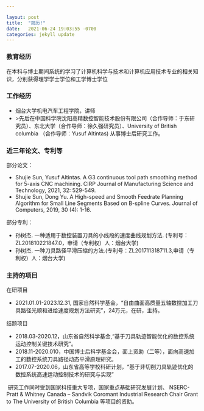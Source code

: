 ```yaml
---

layout: post
title:  "简历!"
date:   2021-06-24 19:03:55 -0700
categories: jekyll update
---
```

<h3>教育经历</h3>

​        在本科与博士期间系统的学习了计算机科学与技术和计算机应用技术专业的相关知识，分别获得理学学士学位和工学博士学位

<h3>工作经历</h3>

<ul>
<li>烟台大学机电汽车工程学院，讲师</li>
<li>>先后在中国科学院沈阳高精数控智能技术股份有限公司（合作导师：于东研究员）、东北大学（合作导师：徐久强研究员）、University of British columbia （合作导师：Yusuf Altintas) 从事博士后研究工作。</li>
</ul>

<h3>近三年论文、专利等</h3>

部分论文：

<ul>
<li>Shujie Sun, Yusuf Altintas. A G3 continuous tool path smoothing method for 5-axis CNC machining. CIRP Journal of Manufacturing Science and Technology, 2021, 32: 529-549.</li>
<li>Shujie Sun, Dong Yu. A High-speed and Smooth Feedrate Planning Algorithm for Small Line Segments Based on B-spline Curves. Journal of Computers, 2019, 30 (4): 1-16.</li>
</ul>

部分专利：

<ul>
<li>孙树杰. 一种适用于数控装置刀具的小线段的速度曲线规划方法. (专利号：ZL201810221847.0，申请（专利权）人：烟台大学)</li>
<li>孙树杰. 一种刀具路径平滑压缩的方法.(专利号：ZL201711318711.3,申请（专利权）人：烟台大学)
</li>
</ul>

<h3>主持的项目</h3>

在研项目

<ul>
<li> 2021.01.01-2023.12.31, 国家自然科学基金，“自由曲面高质量五轴数控加工刀具路径光顺和进给速度规划方法研究”，24万元，在研，主持。</li>
</ul>

结题项目

<ul>
<li>2018.03-2020.12，山东省自然科学基金,“基于刀具轨迹智能优化的数控系统运动控制关键技术研究”。</li>
 <li>2018.11-2020.010，中国博士后科学基金会，面上资助（二等），面向高速加工的数控系统刀具路径动态平滑原理研究。</li>
<li>2017.07-2020.06，山东省高等学校科研计划，“基于非切削刀具轨迹优化的数控系统高速运动控制技术的研究与实现”</li>
</ul>
​       研究工作同时受到国家科技重大专项，国家重点基础研究发展计划、 NSERC- Pratt & Whitney Canada – Sandvik Coromant Industrial Research Chair Grant to The University of British Columbia 等项目的资助。

